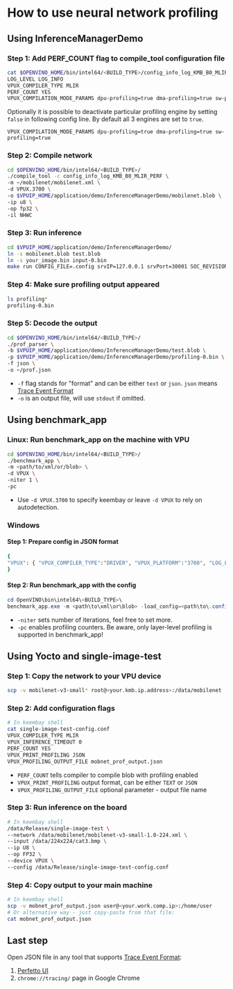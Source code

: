 # How to use neural network profiling

## Using InferenceManagerDemo

### Step 1: Add PERF_COUNT flag to compile_tool configuration file

```bash
cat $OPENVINO_HOME/bin/intel64/<BUILD_TYPE>/config_info_log_KMB_B0_MLIR_PERF
LOG_LEVEL LOG_INFO
VPUX_COMPILER_TYPE MLIR
PERF_COUNT YES
VPUX_COMPILATION_MODE_PARAMS dpu-profiling=true dma-profiling=true sw-profiling=true
```

Optionally it is possible to deactivate particular profiling engine by setting `false` in following config line.
By default all 3 engines are set to `true`.

```
VPUX_COMPILATION_MODE_PARAMS dpu-profiling=true dma-profiling=true sw-profiling=true
```

### Step 2: Compile network

```bash
cd $OPENVINO_HOME/bin/intel64/<BUILD_TYPE>/
./compile_tool -c config_info_log_KMB_B0_MLIR_PERF \
-m ~/mobilenet/mobilenet.xml \
-d VPUX.3700 \
-o $VPUIP_HOME/application/demo/InferenceManagerDemo/mobilenet.blob \
-ip u8 \
-op fp32 \
-il NHWC
```

### Step 3: Run inference

```bash
cd $VPUIP_HOME/application/demo/InferenceManagerDemo/
ln -s mobilenet.blob test.blob
ln -s your_image.bin input-0.bin
make run CONFIG_FILE=.config srvIP=127.0.0.1 srvPort=30001 SOC_REVISION=B0 CONFIG_BLOB_BUFFER_MAX_SIZE_MB=100
```

### Step 4: Make sure profiling output appeared

```bash
ls profiling*
profiling-0.bin
```

### Step 5: Decode the output

```bash
cd $OPENVINO_HOME/bin/intel64/<BUILD_TYPE>/
./prof_parser \
-b $VPUIP_HOME/application/demo/InferenceManagerDemo/test.blob \
-p $VPUIP_HOME/application/demo/InferenceManagerDemo/profiling-0.bin \
-f json \
-o ~/prof.json
```

* `-f` flag stands for "format" and can be either `text` or `json`.
`json` means [Trace Event Format]
* `-o` is an output file, will use `stdout` if omitted.

## Using benchmark_app

### Linux: Run benchmark_app on the machine with VPU

```bash
cd $OPENVINO_HOME/bin/intel64/<BUILD_TYPE>/
./benchmark_app \
-m <path/to/xml/or/blob> \
-d VPUX \
-niter 1 \
-pc
```

* Use `-d VPUX.3700` to specify keembay or leave `-d VPUX` to rely on autodetection.

### Windows

#### Step 1: Prepare config in JSON format

```bash
{
"VPUX": { "VPUX_COMPILER_TYPE":"DRIVER", "VPUX_PLATFORM":"3700", "LOG_LEVEL": "LOG_INFO" }
}
```

#### Step 2: Run benchmark_app with the config

```powershell
cd OpenVINO\bin\intel64\<BUILD_TYPE>\
benchmark_app.exe -m <path\to\xml\or\blob> -load_config=<path\to\.config.json> -d VPUX -niter 1 -pc
```

* `-niter` sets number of iterations, feel free to set more.
* `-pc` enables profiling counters. Be aware, only layer-level profiling is supported in benchmark_app!

## Using Yocto and single-image-test

### Step 1: Copy the network to your VPU device

```bash
scp -v mobilenet-v3-small* root@<your.kmb.ip.address>:/data/mobilenet
```

### Step 2: Add configuration flags

```bash
# In keembay shell
cat single-image-test-config.conf
VPUX_COMPILER_TYPE MLIR
VPUX_INFERENCE_TIMEOUT 0
PERF_COUNT YES
VPUX_PRINT_PROFILING JSON
VPUX_PROFILING_OUTPUT_FILE mobnet_prof_output.json
```

* `PERF_COUNT` tells compiler to compile blob with profiling enabled
* `VPUX_PRINT_PROFILING` output format, can be either `TEXT` or `JSON`
* `VPUX_PROFILING_OUTPUT_FILE` optional parameter - output file name

### Step 3: Run inference on the board

```bash
# In keembay shell
/data/Release/single-image-test \
--network /data/mobilenet/mobilenet-v3-small-1.0-224.xml \
--input /data/224x224/cat3.bmp \
--ip U8 \
--op FP32 \
--device VPUX \
--config /data/Release/single-image-test-config.conf

```

### Step 4: Copy output to your main machine

```bash
# In keembay shell
scp -v mobnet_prof_output.json user@<your.work.comp.ip>:/home/user
# Or alternative way - just copy-paste from that file:
cat mobnet_prof_output.json
```

## Last step

Open JSON file in any tool that supports [Trace Event Format]:

1. [Perfetto UI](https://ui.perfetto.dev/)
2. `chrome://tracing/` page in Google Chrome

[Trace Event Format]: https://docs.google.com/document/d/1CvAClvFfyA5R-PhYUmn5OOQtYMH4h6I0nSsKchNAySU/preview#!

